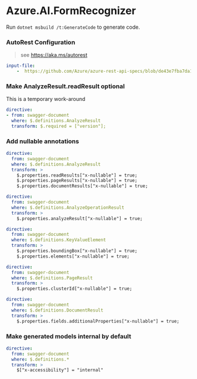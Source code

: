 # Azure.AI.FormRecognizer

Run `dotnet msbuild /t:GenerateCode` to generate code.

### AutoRest Configuration
> see https://aka.ms/autorest

``` yaml
input-file:
    -  https://github.com/Azure/azure-rest-api-specs/blob/de43e7fba7da1d2f2212c971d01f790a7afb1ba5/specification/cognitiveservices/data-plane/FormRecognizer/preview/v2.0/FormRecognizer.json
```




### Make AnalyzeResult.readResult optional
This is a temporary work-around
``` yaml
directive:
- from: swagger-document
  where: $.definitions.AnalyzeResult
  transform: $.required = ["version"];
```

### Add nullable annotations

``` yaml
directive:
  from: swagger-document
  where: $.definitions.AnalyzeResult
  transform: >
    $.properties.readResults["x-nullable"] = true;
    $.properties.pageResults["x-nullable"] = true;
    $.properties.documentResults["x-nullable"] = true;
```

``` yaml
directive:
  from: swagger-document
  where: $.definitions.AnalyzeOperationResult
  transform: >
    $.properties.analyzeResult["x-nullable"] = true;
```

``` yaml
directive:
  from: swagger-document
  where: $.definitions.KeyValueElement
  transform: >
    $.properties.boundingBox["x-nullable"] = true;
    $.properties.elements["x-nullable"] = true;
```

``` yaml
directive:
  from: swagger-document
  where: $.definitions.PageResult
  transform: >
    $.properties.clusterId["x-nullable"] = true;
```

``` yaml
directive:
  from: swagger-document
  where: $.definitions.DocumentResult
  transform: >
    $.properties.fields.additionalProperties["x-nullable"] = true;
```

### Make generated models internal by default

``` yaml
directive:
  from: swagger-document
  where: $.definitions.*
  transform: >
    $["x-accessibility"] = "internal"
```
